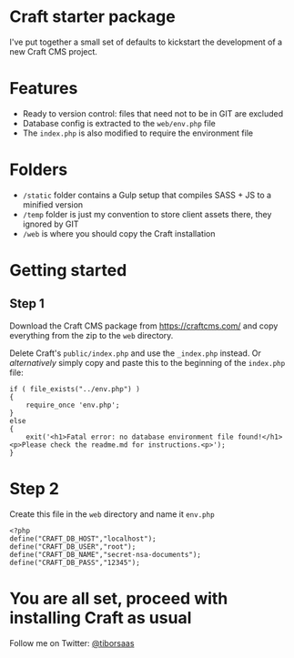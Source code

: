 # Craft starter package

I've put together a small set of defaults to kickstart the development of a new Craft CMS project.

# Features

 - Ready to version control: files that need not to be in GIT are excluded
 - Database config is extracted to the `web/env.php` file
 - The `index.php` is also modified to require the environment file
 
# Folders

 - `/static` folder contains a Gulp setup that compiles SASS + JS to a minified version
 - `/temp` folder is just my convention to store client assets there, they ignored by GIT
 - `/web` is where you should copy the Craft installation

# Getting started
 
## Step 1

Download the Craft CMS package from https://craftcms.com/ and copy everything from the zip to the `web` directory.

Delete Craft's `public/index.php` and use the `_index.php` instead. Or _alternatively_ simply copy and paste this to the beginning of the `index.php` file:

    if ( file_exists("../env.php") )
    {
    	require_once 'env.php';
    }
    else 
    {
    	exit('<h1>Fatal error: no database environment file found!</h1><p>Please check the readme.md for instructions.<p>');
    }

# Step 2

Create this file in the `web` directory and name it `env.php`

    <?php
    define("CRAFT_DB_HOST","localhost");
    define("CRAFT_DB_USER","root");
    define("CRAFT_DB_NAME","secret-nsa-documents");
    define("CRAFT_DB_PASS","12345");


# You are all set, proceed with installing Craft as usual

Follow me on Twitter: [@tiborsaas](http://twitter.com/tiborsaas)
